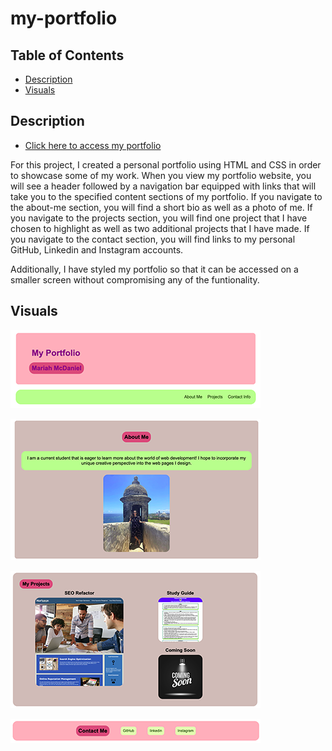 # my-portfolio

## Table of Contents
- [Description](#Description)
- [Visuals](#Visuals)

## Description
- [Click here to access my portfolio](https://mariahmcdaniel.github.io/my-portfolio/)

For this project, I created a personal portfolio using HTML and CSS in order to showcase some of my work. When you view my portfolio website, you will see a header followed by a navigation bar equipped with links that will take you to the specified content sections of my portfolio. If you navigate to the about-me section, you will find a short bio as well as a photo of me. If you navigate to the projects section, you will find one project that I have chosen to highlight as well as two additional projects that I have made. If you navigate to the contact section, you will find links to my personal GitHub, Linkedin and Instagram accounts.

Additionally, I have styled my portfolio so that it can be accessed on a smaller screen without compromising any of the funtionality.

## Visuals
![Header and Nav preview](assets/images/headerandnav.png)

![About me Preview](assets/images/aboutme.png)

![Projects Preview](assets/images/mywork.png)

![Contact Preview](assets/images/footer.png)

